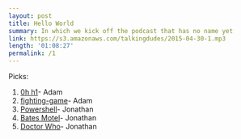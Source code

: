 ```yaml
---
layout: post
title: Hello World
summary: In which we kick off the podcast that has no name yet
link: https://s3.amazonaws.com/talkingdudes/2015-04-30-1.mp3
length: '01:08:27'
permalink: /1
---
```


Picks:

1. [0h h1](http://0hh1.com/)- Adam
1. [fighting-game](https://github.com/aharris88/fighting-game)- Adam
1. [Powershell](http://en.wikipedia.org/wiki/Windows_PowerShell)- Jonathan
1. [Bates Motel](http://en.wikipedia.org/wiki/Bates_Motel_(TV_series))- Jonathan
1. [Doctor Who](http://en.wikipedia.org/wiki/Doctor_Who)- Jonathan
